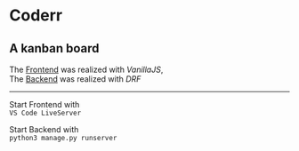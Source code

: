 # Coderr
## A kanban board

The [Frontend](https://github.com/cvosoft/coderr-frontend/) was realized with _VanillaJS_,  
The [Backend](https://github.com/cvosoft/coderr-backend/) was realized with _DRF_

-----

Start Frontend with  
`VS Code LiveServer`

Start Backend with  
`python3 manage.py runserver`